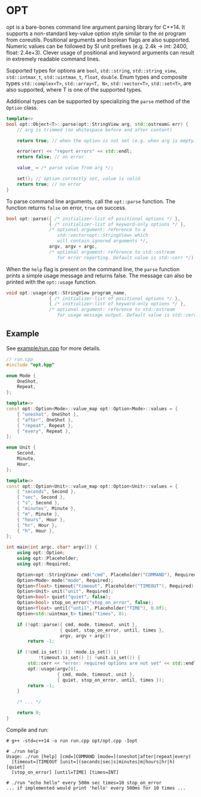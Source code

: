 # OPT

opt is a bare-bones command line argument parsing library for C++14.
It supports a non-standard key-value option style similar to the `dd` program
from coreutils. Positional arguments and boolean flags are also supported.
Numeric values can be followed by SI unit prefixes (e.g. 2.4k -> int: 2400,
float: 2.4e+3). Clever usage of positional and keyword arguments can result
in extremely readable command lines.

Supported types for options are `bool`, `std::string`, `std::string_view`,
`std::intmax_t`, `std::uintmax_t`, `float`, `double`. Enum types and
composite types `std::complex<T>`, `std::array<T, N>`, `std::vector<T>`,
`std::set<T>`, are also supported, where T is one of the supported types.

Additional types can be supported by specializing the `parse` method
of the `Option` class.

```c++
template<>
bool opt::Object<T>::parse(opt::StringView arg, std::ostream& err) {
    // arg is trimmed (no whitespace before and after content)

    return true; // when the option is not set (e.g. when arg is empty)

    error(err) << "report errors" << std::endl;
    return false; // on error

    value_ = /* parse value from arg */;

    set(); // option correctly set, value is valid
    return true; // no error
}
```

To parse command line arguments, call the `opt::parse` function.
The function returns `false` on error, `true` on success.

```c++
bool opt::parse({ /* initializer-list of positional options */ },
                { /* initializer-list of keyword-only options */ },
                /* optional argument: reference to a
                   std::vector<opt::StringView> which
                   will contain ignored arguments */,
                argv, argv + argc,
                /* optional argument: reference to std::ostream
                   for error reporting. Default value is std::cerr */);
```

When the `help` flag is present on the command line, the `parse` function
prints a simple usage message and returns false. The message can also
be printed with the `opt::usage` function.

```c++
void opt::usage(opt::StringView program_name,
                { /* initializer-list of positional options */ },
                { /* initializer-list of keyword-only options */ },
                /* optional argument: reference to std::ostream
                   for usage message output. Default value is std::cerr */);
```

## Example

See [example/run.cpp](blob/master/example/run.cpp) for more details.

```c++
// run.cpp
#include "opt.hpp"

enum Mode {
    OneShot,
    Repeat,
};

template<>
const opt::Option<Mode>::value_map opt::Option<Mode>::values = {
    { "oneshot", OneShot },
    { "after", OneShot },
    { "repeat", Repeat },
    { "every", Repeat },
};

enum Unit {
    Second,
    Minute,
    Hour,
};

template<>
const opt::Option<Unit>::value_map opt::Option<Unit>::values = {
    { "seconds", Second },
    { "sec", Second },
    { "s", Second },
    { "minutes", Minute },
    { "m", Minute },
    { "hours", Hour },
    { "hr", Hour },
    { "h", Hour },
};

int main(int argc, char* argv[]) {
    using opt::Option;
    using opt::Placeholder;
    using opt::Required;

    Option<opt::StringView> cmd("cmd", Placeholder("COMMAND"), Required);
    Option<Mode> mode("mode", Required);
    Option<float> timeout("timeout", Placeholder("TIMEOUT"), Required);
    Option<Unit> unit("unit", Required);
    Option<bool> quiet("quiet", false);
    Option<bool> stop_on_error("stop_on_error", false);
    Option<float> until("until", Placeholder("TIME"), 0.0f);
    Option<std::uintmax_t> times("times", 0);

    if (!opt::parse({ cmd, mode, timeout, unit },
                    { quiet, stop_on_error, until, times },
                    argv, argv + argc))
        return -1;

    if (!cmd.is_set() || !mode.is_set() ||
            !timeout.is_set() || !unit.is_set()) {
        std::cerr << "error: required options are not set" << std::endl;
        opt::usage(argv[0],
                   { cmd, mode, timeout, unit },
                   { quiet, stop_on_error, until, times });
        return -1;
    }

    /* ... */

    return 0;
}
```

Compile and run:

```
# g++ -std=c++14 -o run run.cpp opt/opt.cpp -Iopt

# ./run help
Usage: ./run [help] [cmd=]COMMAND [mode=](oneshot|after|repeat|every)
  [timeout=]TIMEOUT [unit=](seconds|sec|s|minutes|m|hours|hr|h) [quiet]
  [stop_on_error] [until=TIME] [times=INT]

# ./run "echo hello" every 500m sec times=10 stop_on_error
... if implemented would print 'hello' every 500ms for 10 times ...
```
